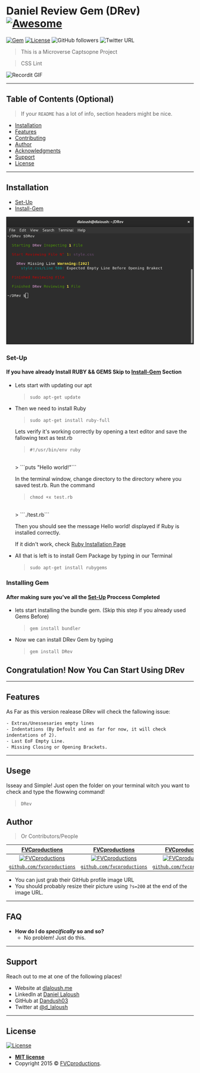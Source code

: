 # Daniel Review Gem (DRev) [![Awesome](https://cdn.rawgit.com/sindresorhus/awesome/d7305f38d29fed78fa85652e3a63e154dd8e8829/media/badge.svg)](https://github.com/Dandush03/capstone-build-linter)
[![Gem](https://img.shields.io/gem/v/DRev?style=flat)](https://rubygems.org/gems/DRev)
[![License](https://img.shields.io/badge/License-MIT-green.svg)]()
![GitHub followers](https://img.shields.io/github/followers/Dandush03?label=Dandush03&style=social)
![Twitter URL](https://img.shields.io/twitter/url?label=d_laloush&style=social&url=https%3A%2F%2Ftwitter.com%2Fd_laloush)

> This is a Microverse Captsopne Project

> CSS Lint

![Recordit GIF](https://raw.githack.com/Dandush03/BLOB/master/DRev/Program.gif)

---

## Table of Contents (Optional)

> If your `README` has a lot of info, section headers might be nice.

- [Installation](#Installation)
- [Features](#features)
- [Contributing](#Contributing)
- [Author](#Authors)
- [Acknowledgments](#Acknowledgments)
- [Support](#Support)
- [License](#License)

---

## Installation
    
- [Set-Up](#Set-Up)
- [Install-Gem](#Installing-Gem)

<img src="https://raw.githubusercontent.com/Dandush03/BLOB/master/DRev/Project.png" width=600></img>

### Set-Up

#### If you have already Install RUBY && GEMS Skip to [Install-Gem](#Installing-Gem) Section

- Lets start with updating our apt

  > ```sudo apt-get update```

- Then we need to install Ruby

	> ```sudo apt-get install ruby-full```

	Lets verify it's working correctly by opening a text editor and save the fallowing text as test.rb

	> ```#!/usr/bin/env ruby```
	<br>
	> ```puts "Hello world!"```

	In the terminal window, change directory to the directory where you saved test.rb. Run the command
	> ```chmod +x test.rb```
	<br>
	> ```./test.rb```

	Then you should see the message Hello world! displayed if Ruby is installed correctly.

	If it didn't work, check [Ruby Installation Page](https://www.ruby-lang.org/en/documentation/installation/)

- All that is left is to install Gem Package by typing in our Terminal

	> ```sudo apt-get install rubygems```

### Installing Gem

#### After making sure you've all the [Set-Up](#Set-Up) Proccess Completed

- lets start installing the bundle gem. (Skip this step if you already used Gems Before)

	> ```gem install bundler```

- Now we can install DRev Gem by typing

	> ```gem install DRev```

## Congratulation! Now You Can Start Using DRev

---

## Features

As Far as this version realease DRev will check the fallowing issue:

	- Extras/Unessesaries empty lines
	- Indentations (By Defoult and as far for now, it will check indentations of 2).
	- Last EoF Empty Line.
	- Missing Closing or Opening Brackets.

---

## Usege

Isseay and Simple! Just open the folder on your terminal witch you want to check and type the flowwing command!

>```DRev```

## Author

> Or Contributors/People

| <a href="http://fvcproductions.com" target="_blank">**FVCproductions**</a> | <a href="http://fvcproductions.com" target="_blank">**FVCproductions**</a> | <a href="http://fvcproductions.com" target="_blank">**FVCproductions**</a> |
| :---: |:---:| :---:|
| [![FVCproductions](https://avatars1.githubusercontent.com/u/4284691?v=3&s=200)](http://fvcproductions.com)    | [![FVCproductions](https://avatars1.githubusercontent.com/u/4284691?v=3&s=200)](http://fvcproductions.com) | [![FVCproductions](https://avatars1.githubusercontent.com/u/4284691?v=3&s=200)](http://fvcproductions.com)  |
| <a href="http://github.com/fvcproductions" target="_blank">`github.com/fvcproductions`</a> | <a href="http://github.com/fvcproductions" target="_blank">`github.com/fvcproductions`</a> | <a href="http://github.com/fvcproductions" target="_blank">`github.com/fvcproductions`</a> |

- You can just grab their GitHub profile image URL
- You should probably resize their picture using `?s=200` at the end of the image URL.

---

## FAQ

- **How do I do *specifically* so and so?**
    - No problem! Just do this.

---

## Support

Reach out to me at one of the following places!

- Website at [dlaloush.me](http://dlaloush.me)
- LinkedIn at [Daniel Laloush](https://www.linkedin.com/in/daniel-laloush-0a7331a9)
- GitHub at [Dandush03](https://github.com/Dandush03)
- Twitter at [@d_laloush](https://twitter.com/d_laloush)

---

## License

[![License](http://img.shields.io/:license-mit-blue.svg?style=flat-square)](http://badges.mit-license.org)

- **[MIT license](http://opensource.org/licenses/mit-license.php)**
- Copyright 2015 © <a href="http://fvcproductions.com" target="_blank">FVCproductions</a>.